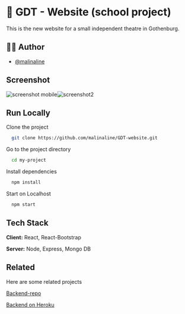 

# :rocket: GDT - Website (school project)

This is the new website for a small independent theatre in Gothenburg.

## 👩‍💻 Author

- [@malinaline](https://www.github.com/malinaline)


## Screenshot

![screenshot mobile](https://user-images.githubusercontent.com/75427957/164500703-dd256df1-6ec5-4ec7-95a7-ce5502a476cd.png)![screenshot2](https://user-images.githubusercontent.com/75427957/164500719-cece617b-6d0d-4dd4-bd19-f9370ebda5a3.png)




## Run Locally

Clone the project

```bash
  git clone https://github.com/malinaline/GDT-website.git
```

Go to the project directory

```bash
  cd my-project
```

Install dependencies

```bash
  npm install
```

Start on Localhost

```bash
  npm start
```


## Tech Stack

**Client:** React, React-Bootstrap

**Server:** Node, Express, Mongo DB


## Related

Here are some related projects

[Backend-repo](https://github.com/malinaline/gdt-website-backend)

[Backend on Heroku](https://gdt-backend.herokuapp.com/)



